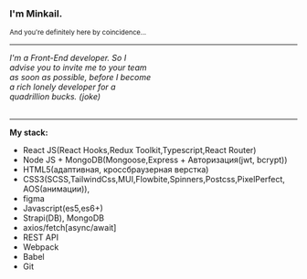 ### I'm Minkail.

<sup>And you're definitely here by coincidence...</sup>

---

<div style="display: flex;">
<em style="width: 50%;">I'm a Front-End developer. So I advise you to invite me to your team as soon as possible, before I become a rich lonely developer for a quadrillion bucks. (joke) </em>
</div>
<br>

---

**My stack:**

- React JS(React Hooks,Redux Toolkit,Typescript,React Router)
- Node JS + MongoDB(Mongoose,Express + Авторизация(jwt, bcrypt))
- HTML5(адаптивная, кроссбраузерная верстка)
- CSS3(SCSS,TailwindCss,MUI,Flowbite,Spinners,Postcss,PixelPerfect, AOS(анимации)),
- figma
- Javascript(es5,es6+)
- Strapi(DB), MongoDB
- axios/fetch[async/await]
- REST API
- Webpack
- Babel
- Git

